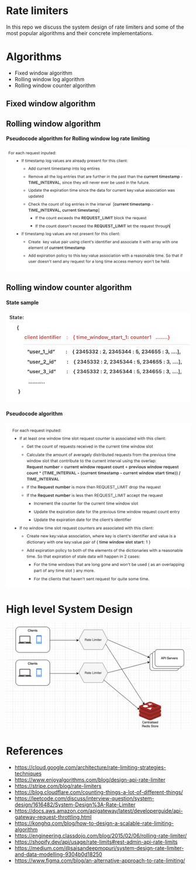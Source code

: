 # Rate limiters
In this repo we discuss the system design of rate limiters and some of the most popular algorithms and their concrete implementations.

# Algorithms
- Fixed window algorithm
- Rolling window log algorithm
- Rolling window counter algorithm

## Fixed window algorithm
## Rolling window algorithm
#### Pseudocode algorithm for Rolling window log rate limiting
![algorithm](./assets/Screenshot%202022-11-26%20at%2022.53.31.png)

## Rolling window counter algorithm
#### State sample
![state](./assets/Screenshot%202022-11-26%20at%2022.53.58.png)
#### Pseudocode algorithm
![algorithm](./assets/Screenshot%202022-11-26%20at%2023.05.24.png)

# High level System Design
![diagrma](./assets/Screenshot%202022-11-26%20at%2023.08.11.png)

# References
- https://cloud.google.com/architecture/rate-limiting-strategies-techniques
- https://www.enjoyalgorithms.com/blog/design-api-rate-limiter
- https://stripe.com/blog/rate-limiters
- https://blog.cloudflare.com/counting-things-a-lot-of-different-things/
- https://leetcode.com/discuss/interview-question/system-design/1616482/System-Design%3A-Rate-Limiter
- https://docs.aws.amazon.com/apigateway/latest/developerguide/api-gateway-request-throttling.html
- https://konghq.com/blog/how-to-design-a-scalable-rate-limiting-algorithm
- https://engineering.classdojo.com/blog/2015/02/06/rolling-rate-limiter/
- https://shopify.dev/api/usage/rate-limits#rest-admin-api-rate-limits
- https://medium.com/@saisandeepmopuri/system-design-rate-limiter-and-data-modelling-9304b0d18250
- https://www.figma.com/blog/an-alternative-approach-to-rate-limiting/